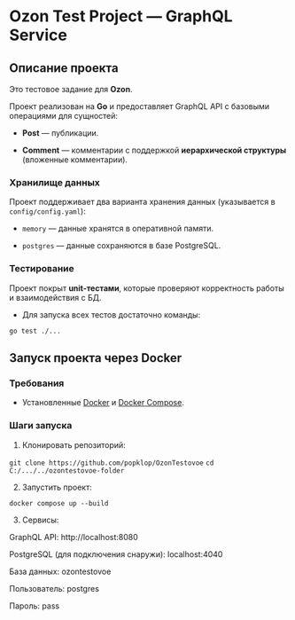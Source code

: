 
# Ozon Test Project — GraphQL Service

  

##  Описание проекта


Это тестовое задание для **Ozon**.

Проект реализован на **Go** и предоставляет GraphQL API с базовыми операциями для сущностей:

  

-  **Post** — публикации.

-  **Comment** — комментарии с поддержкой **иерархической структуры** (вложенные комментарии).

  

### Хранилище данных

  

Проект поддерживает два варианта хранения данных (указывается в `config/config.yaml`):

-  `memory` — данные хранятся в оперативной памяти.

-  `postgres` — данные сохраняются в базе PostgreSQL.

### Тестирование

Проект покрыт **unit-тестами**, которые проверяют корректность работы и взаимодействия с БД.

- Для запуска всех тестов достаточно команды: 

 `go test ./...`


##  Запуск проекта через Docker

### Требования

- Установленные [Docker](https://docs.docker.com/get-docker/) и [Docker Compose](https://docs.docker.com/compose/install/).

### Шаги запуска

1. Клонировать репозиторий:

`git clone https://github.com/popklop/OzonTestovoe`
`cd C:/.../../ozontestovoe-folder`

2. Запустить проект:

`docker compose up --build`

3. Сервисы:

GraphQL API: http://localhost:8080

PostgreSQL (для подключения снаружи): localhost:4040

База данных: ozontestovoe

Пользователь: postgres


Пароль: pass



